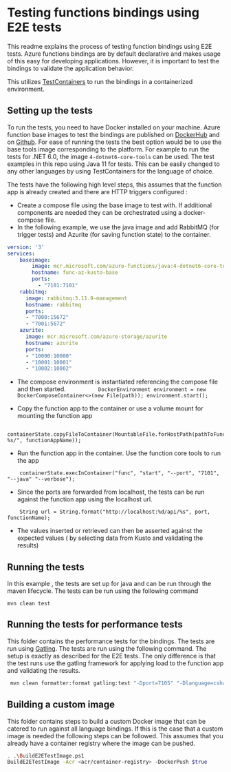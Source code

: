 # Testing functions bindings using E2E tests

This readme explains the process of testing function bindings using E2E tests. Azure functions bindings are by default 
declarative and makes usage of this easy for developing applications. However, it is important to test the bindings to 
validate the application behavior.

This utilizes [TestContainers](https://www.testcontainers.org/) to run the bindings in a containerized environment.

## Setting up the tests

To run the tests, you need to have Docker installed on your machine. Azure function base images to test the bindings are
published on [DockerHub](https://hub.docker.com/_/microsoft-azure-functions) and on [Github](https://github.com/Azure/azure-functions-docker). 
For ease of running the tests the best option would be to use the base tools image corresponding to the platform. For example to
run the tests for .NET 6.0, the image `4-dotnet6-core-tools` can be used.
The test examples in this repo using Java 11 for tests. This can be easily changed to any other languages by using TestContainers for
the language of choice.

The tests have the following high level steps, this assumes that the function app is already created and there are HTTP triggers configured : 

* Create a compose file using the base image to test with. If additional components are needed they can be orchestrated using a docker-compose file. 
* In the following example, we use the java image and add RabbitMQ (for trigger tests) and Azurite (for saving function state) to the container.

```yaml
version: '3'
services:
    baseimage:
        image: mcr.microsoft.com/azure-functions/java:4-dotnet6-core-tools
        hostname: func-az-kusto-base
        ports:
          - "7101:7101"
    rabbitmq:
      image: rabbitmq:3.11.9-management
      hostname: rabbitmq
      ports:
      - "7000:15672"
      - "7001:5672"
    azurite:
      image: mcr.microsoft.com/azure-storage/azurite
      hostname: azurite
      ports:
      - "10000:10000"
      - "10001:10001"
      - "10002:10002"
```
* The compose environment is instantiated referencing the compose file and then started.
``          
    DockerEnvironment environment = new DockerComposeContainer<>(new File(path));
    environment.start();
``

* Copy the function app to the container or use a volume mount for mounting the function app
```
    containerState.copyFileToContainer(MountableFile.forHostPath(pathToFunctionApp),String.format("/src/samples-%s/", functionAppName));
```

* Run the function app in the container. Use the function core tools to run the app
```
    containerState.execInContainer("func", "start", "--port", "7101", "--java" "--verbose");
```

* Since the ports are forwarded from localhost, the tests can be run against the function app using the localhost url.
```
    String url = String.format("http://localhost:%d/api/%s", port, functionName);
```

* The values inserted or retrieved can then be asserted against the expected values ( by selecting data from Kusto and validating the results)

## Running the tests

In this example , the tests are set up for java and can be run through the maven lifecycle. The tests can be run using the following command

```
mvn clean test
```

## Running the tests for performance tests

This folder contains the performance tests for the bindings. The tests are run using [Gatling](https://gatling.io/). 
The tests are run using the following command. The setup is exactly as described for the E2E tests. The only difference is that the test
runs use the gatling framework for applying load to the function app and validating the results.

```bash
 mvn clean formatter:format gatling:test "-Dport=7105" "-Dlanguage=csharp" "-DrunDescription=.NETFunctions-StressTests" "-DrunTrigger=false"
```

## Building a custom image

This folder contains steps to build a custom Docker image that can be catered to run against all language bindings. If this is the case that a
custom image is needed the following steps can be followed. This assumes that you already have a container registry where the image can be pushed.

```bash
. .\BuildE2ETestImage.ps1
BuildE2ETestImage -Acr <acr/container-registry> -DockerPush $true
```